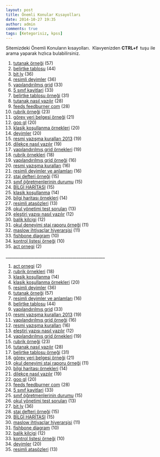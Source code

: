 ```yaml
---
layout: post
title: Önemli Konular Kısayolları
date: 2014-10-27 19:35
author: admin
comments: true
tags: [Ketegorisiz, kpss]
---
```

Sitemizdeki Önemli Konuların kısayolları.  Klavyenizden <strong>CTRL+f</strong>  tuşu ile arama yaparak hızlıca bulabilirsiniz.
<ol>
	<li><a href="http://egitimvaktim.com/tutanak-nasil-tutulur" target="_blank">tutanak örneği</a> (57)</li>
	<li><a href="http://egitimvaktim.com/belirtke-tablosu" target="_blank">belirtke tablosu</a> (44)</li>
	<li><a href="http://egitimvaktim.com/2-sinif-h-bil-yoynlerimiz" target="_blank">bit ly</a> (36)</li>
	<li><a href="http://egitimvaktim.com/resimli-deyimler" target="_blank">resimli deyimler</a> (36)</li>
	<li><a href="http://egitimvaktim.com/yapilandirilmis-grid-izgara" target="_blank">yapılandırılmış grid</a> (33)</li>
	<li><a href="http://egitimvaktim.com/5-sinifa-kayitlar-nasil-yapilacak" target="_blank">5 sınıf kayitlari</a> (33)</li>
	<li><a href="http://egitimvaktim.com/belirtke-tablosu-2" target="_blank">belirtke tablosu örneği</a> (31)</li>
	<li><a href="http://egitimvaktim.com/tutanak-nasil-tutulur" target="_blank">tutanak nasıl yazılır</a> (28)</li>
	<li><a href="http://egitimvaktim.com/2-sinif-turkce-unlu-harfler" target="_blank">feeds feedburner com</a> (28)</li>
	<li><a href="http://egitimvaktim.com/rubrik-ornekleri" target="_blank">rubrik örneği</a> (23)</li>
	<li><a href="http://egitimvaktim.com/gorev-yeri-belgesi" target="_blank">görev yeri belgesi örneği</a> (21)</li>
	<li><a href="http://egitimvaktim.com/mardin-il-ilce-nufusu-iklimi-tarimi-sanayisi-ekonomi-cografyasi" target="_blank">goo gl</a> (20)</li>
	<li><a href="http://egitimvaktim.com/klasik-kosullanma-ornekleri" target="_blank">klasik koşullanma örnekleri</a> (20)</li>
	<li><a href="http://egitimvaktim.com/resimli-deyimler/ipe-un-sermek" target="_blank">deyimler</a> (20)</li>
	<li><a href="http://egitimvaktim.com/2013-resmi-yazisma-kurallari-ve-ornekleri" target="_blank">resmi yazışma kuralları 2013</a> (19)</li>
	<li><a href="http://egitimvaktim.com/dilekce-nasil-yazilir" target="_blank">dilekçe nasıl yazılır</a> (19)</li>
	<li><a href="http://egitimvaktim.com/yapilandirilmis-grid-ornekleri" target="_blank">yapılandırılmış grid örnekleri</a> (19)</li>
	<li><a href="http://egitimvaktim.com/rubrik-ornekleri" target="_blank">rubrik örnekleri</a> (18)</li>
	<li><a href="http://egitimvaktim.com/yapilandirilmis-grid-ornekleri" target="_blank">yapılandırılmış grid örneği</a> (16)</li>
	<li><a href="http://egitimvaktim.com/2013-resmi-yazisma-kurallari-ve-ornekleri" target="_blank">resmi yazışma kuralları</a> (16)</li>
	<li><a href="http://egitimvaktim.com/resimli-deyimler" target="_blank">resimli deyimler ve anlamları</a> (16)</li>
	<li><a href="http://egitimvaktim.com/okul-deneyimi-staj-raporu-ornekleri" target="_blank">staj defteri örneği</a> (15)</li>
	<li><a href="http://egitimvaktim.com/444-sisteminde-5-sinif-ogretmenlerinin-durumu-ne-olacak" target="_blank">sınıf öğretmenlerinin durumu</a> (15)</li>
	<li><a href="http://egitimvaktim.com/bilgi-haritasi-2" target="_blank">BİLGİ HARİTASI</a> (15)</li>
	<li><a href="http://egitimvaktim.com/klasik-tepkisel-kosullanma" target="_blank">klasik koşullanma</a> (14)</li>
	<li><a href="http://egitimvaktim.com/bilgi-haritasi-2" target="_blank">bilgi haritası örnekleri</a> (14)</li>
	<li><a href="http://egitimvaktim.com/resimli-atasozleri" target="_blank">resimli atasözleri</a> (13)</li>
	<li><a href="http://egitimvaktim.com/okul-yonetimi-test-sorulari" target="_blank">okul yönetimi test soruları</a> (13)</li>
	<li><a href="http://egitimvaktim.com/elestiri-nasil-yazilir" target="_blank">eleştiri yazısı nasıl yazılır</a> (12)</li>
	<li><a href="http://egitimvaktim.com/teravih-namazi-nasil-kilinir-videolu-gosterim" target="_blank">balik kilcigi</a> (12)</li>
	<li><a href="http://egitimvaktim.com/okul-deneyimi-staj-raporu-ornekleri" target="_blank">okul deneyimi staj raporu örneği</a> (11)</li>
	<li><a href="http://egitimvaktim.com/maslowun-ihtiyaclar-hiyerarsisi" target="_blank">maslow ihtiyaçlar hiyerarşisi</a> (11)</li>
	<li><a href="http://egitimvaktim.com/dilekce-ornekleri" target="_blank">fishbone diagram</a> (10)</li>
	<li><a href="http://egitimvaktim.com/kontrol-listesi-ornekleri" target="_blank">kontrol listesi örneği</a> (10)</li>
	<li><a href="http://egitimvaktim.com/anlam-cozumleme-tablosu-ornekleri" target="_blank">act ornegi</a> (2)</li>
</ol>
_________________________________________________
<ol>
	<li><a href="http://egitimvaktim.com/anlam-cozumleme-tablosu-ornekleri" target="_blank">act ornegi</a> (2)</li>
	<li><a href="http://egitimvaktim.com/rubrik-ornekleri" target="_blank">rubrik örnekleri</a> (18)</li>
	<li><a href="http://egitimvaktim.com/klasik-tepkisel-kosullanma" target="_blank">klasik koşullanma</a> (14)</li>
	<li><a href="http://egitimvaktim.com/klasik-kosullanma-ornekleri" target="_blank">klasik koşullanma örnekleri</a> (20)</li>
	<li><a href="http://egitimvaktim.com/resimli-deyimler" target="_blank">resimli deyimler</a> (36)</li>
	<li><a href="http://egitimvaktim.com/tutanak-nasil-tutulur" target="_blank">tutanak örneği</a> (57)</li>
	<li><a href="http://egitimvaktim.com/resimli-deyimler" target="_blank">resimli deyimler ve anlamları</a> (16)</li>
	<li><a href="http://egitimvaktim.com/belirtke-tablosu" target="_blank">belirtke tablosu</a> (44)</li>
	<li><a href="http://egitimvaktim.com/yapilandirilmis-grid-izgara" target="_blank">yapılandırılmış grid</a> (33)</li>
	<li><a href="http://egitimvaktim.com/2013-resmi-yazisma-kurallari-ve-ornekleri" target="_blank">resmi yazışma kuralları 2013</a> (19)</li>
	<li><a href="http://egitimvaktim.com/yapilandirilmis-grid-ornekleri" target="_blank">yapılandırılmış grid örneği</a> (16)</li>
	<li><a href="http://egitimvaktim.com/2013-resmi-yazisma-kurallari-ve-ornekleri" target="_blank">resmi yazışma kuralları</a> (16)</li>
	<li><a href="http://egitimvaktim.com/elestiri-nasil-yazilir" target="_blank">eleştiri yazısı nasıl yazılır</a> (12)</li>
	<li><a href="http://egitimvaktim.com/yapilandirilmis-grid-ornekleri" target="_blank">yapılandırılmış grid örnekleri</a> (19)</li>
	<li><a href="http://egitimvaktim.com/rubrik-ornekleri" target="_blank">rubrik örneği</a> (23)</li>
	<li><a href="http://egitimvaktim.com/tutanak-nasil-tutulur" target="_blank">tutanak nasıl yazılır</a> (28)</li>
	<li><a href="http://egitimvaktim.com/belirtke-tablosu-2" target="_blank">belirtke tablosu örneği</a> (31)</li>
	<li><a href="http://egitimvaktim.com/gorev-yeri-belgesi" target="_blank">görev yeri belgesi örneği</a> (21)</li>
	<li><a href="http://egitimvaktim.com/okul-deneyimi-staj-raporu-ornekleri" target="_blank">okul deneyimi staj raporu örneği</a> (11)</li>
	<li><a href="http://egitimvaktim.com/bilgi-haritasi-2" target="_blank">bilgi haritası örnekleri</a> (14)</li>
	<li><a href="http://egitimvaktim.com/dilekce-nasil-yazilir" target="_blank">dilekçe nasıl yazılır</a> (19)</li>
	<li><a href="http://egitimvaktim.com/mardin-il-ilce-nufusu-iklimi-tarimi-sanayisi-ekonomi-cografyasi" target="_blank">goo gl</a> (20)</li>
	<li><a href="http://egitimvaktim.com/2-sinif-turkce-unlu-harfler" target="_blank">feeds feedburner com</a> (28)</li>
	<li><a href="http://egitimvaktim.com/5-sinifa-kayitlar-nasil-yapilacak" target="_blank">5 sınıf kayitlari</a> (33)</li>
	<li><a href="http://egitimvaktim.com/444-sisteminde-5-sinif-ogretmenlerinin-durumu-ne-olacak" target="_blank">sınıf öğretmenlerinin durumu</a> (15)</li>
	<li><a href="http://egitimvaktim.com/okul-yonetimi-test-sorulari" target="_blank">okul yönetimi test soruları</a> (13)</li>
	<li><a href="http://egitimvaktim.com/2-sinif-h-bil-yoynlerimiz" target="_blank">bit ly</a> (36)</li>
	<li><a href="http://egitimvaktim.com/okul-deneyimi-staj-raporu-ornekleri" target="_blank">staj defteri örneği</a> (15)</li>
	<li><a href="http://egitimvaktim.com/bilgi-haritasi-2" target="_blank">BİLGİ HARİTASI</a> (15)</li>
	<li><a href="http://egitimvaktim.com/maslowun-ihtiyaclar-hiyerarsisi" target="_blank">maslow ihtiyaçlar hiyerarşisi</a> (11)</li>
	<li><a href="http://egitimvaktim.com/dilekce-ornekleri" target="_blank">fishbone diagram</a> (10)</li>
	<li><a href="http://egitimvaktim.com/teravih-namazi-nasil-kilinir-videolu-gosterim" target="_blank">balik kilcigi</a> (12)</li>
	<li><a href="http://egitimvaktim.com/kontrol-listesi-ornekleri" target="_blank">kontrol listesi örneği</a> (10)</li>
	<li><a href="http://egitimvaktim.com/resimli-deyimler/ipe-un-sermek" target="_blank">deyimler</a> (20)</li>
	<li><a href="http://egitimvaktim.com/resimli-atasozleri" target="_blank">resimli atasözleri</a> (13)</li>
</ol>
